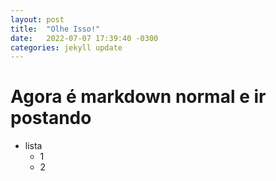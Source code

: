 ```yaml
---
layout: post
title:  "Olhe Isso!"
date:   2022-07-07 17:39:40 -0300
categories: jekyll update
---
```


# Agora é markdown normal e ir postando

- lista
    - 1
    - 2

